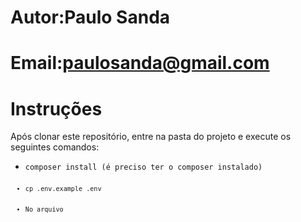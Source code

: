 # Autor:Paulo Sanda

# Email:paulosanda@gmail.com

# Instruções

<p> Após clonar este repositório, entre na pasta do projeto e execute os seguintes comandos:</p>
<ul>
    <li><code>composer install (é preciso ter o composer instalado)<code></li>
    <li>cp .env.example .env</li>
    <li>No arquivo
